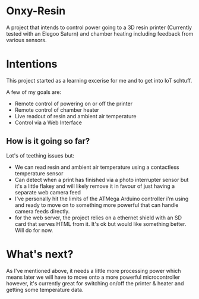 # Onxy-Resin
A project that intends to control power going to a 3D resin printer (Currently tested with an Elegoo Saturn) and chamber heating including feedback from various sensors.

# Intentions
This project started as a learning excerise for me and to get into IoT schtuff. 

A few of my goals are:
* Remote control of powering on or off the printer
* Remote control of chamber heater
* Live readout of resin and ambient air temperature 
* Control via a Web Interface

## How is it going so far?
Lot's of teething issues but:
* We can read resin and ambient air temperature using a contactless temperature sensor
* Can detect when a print has finished via a photo interrupter sensor but it's a little flakey and will likely remove it in favour of just having a separate web camera feed
* I've personally hit the limits of the ATMega Arduino controller i'm using and ready to move on to something more powerful that can handle camera feeds directly.
* for the web server, the project relies on a ethernet shield with an SD card that serves HTML from it. It's ok but would like something better. Will do for now.

# What's next?
As I've mentioned above, it needs a little more processing power which means later we will have to move onto a more powerful microcontroller however, it's currently great for switching on/off the printer & heater and getting some temperature data.

